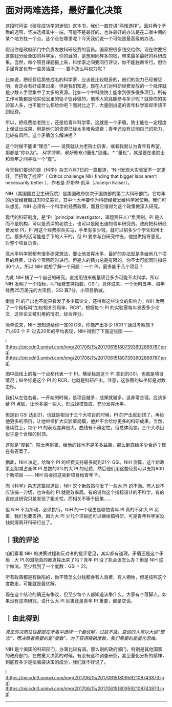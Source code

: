 # 面对两难选择，最好量化决策

这段时间讲《破除成功学的迷信》这本书，我们一直在讲“两难选择”。面对两个矛盾的选项，坚决选择其中一端，可能不是最好的，也许最好的办法是在二者中间的某个地方找一个点。这个点在哪里呢？今天我们说一个可能是最高级的办法。

假设你是政府部门中负责发放科研经费的官员。国家把很多钱交给你，现在你要把这些钱分给全国的科学家。你的目的，是想用同样多的钱，带来最多最好的科研成果。当然，每个项目课题报上来，科学家之间要同行评议，你不能独断专行。但你手里肯定也有一些灵活度 —— 要不怎么叫权力呢？

比如说，把经费给那些成名的科学家，应该是比较稳妥的，他们的能力已经被证明，肯定会有好成果出来。但是我们知道，现在人们对科研经费发放的一个批评就是少数人手里集中了太多的资源。比如一个中科院院士能拿到很多很多项目，所有工作可能都是他实验室里的徒子徒孙做的，他本人究竟能参与多少呢？就算你的实验室人多，也不能什么都给你吧？而对比之下，大量刚出道的青年科学家却申请不到经费。

所以，把经费给老院士，还是给青年科学家，这就是一个矛盾。院士能在一定程度上保证出成果，但是他们的资源已经太多难免浪费；青年还没有证明自己的能力，比较有风险。这个矛盾怎么解决呢？

这个时候不能讲“理念” —— 说我就认为老院士厉害，或者我就认为青年有希望，那都是“你以为”。 *科学决策，最好能有点*量化*思维。 * “量化”，就是要在老院士和青年之间寻找一个“度”。

今天我们要说的是《科学》杂志六月7日的一篇报道，“NIH发现大实验室不一定更好，但招致了批评”（ Critics challenge NIH finding that bigger labs aren’t necessarily better ），作者是 乔斯林·凯泽（Jocelyn Kaiser）。

NIH（美国国立卫生研究院）是美国政府仅次于国防部的第二大科研部门，它每年的运营经费超过300亿美元，其中一大半要作为科研经费发给科学家使用。我们可以想见，NIH 必须有一个科学的经费政策，而且它值得为这个政策做深入研究。

现代的科研制度，是“PI（principal investigator，课题责任人）”负责制。PI 是人而不是机构，可以是资深的老院士，也可以是刚出道的青年研究员。政府把科研经费发给 PI，PI 用这个经费招兵买马，手里有多少钱，就可以招多少个学生和博士后。最多的活可能是手下的人干的，但 PI 要参与到研究中去，他提供指导意见，对整个项目负责。

高水平科学家都有很多研究想法，要让他发挥水平，最好的办法就是多给他几个项目的经费，让各个项目同时进行。但是人的精力总是有限的，你不太可能同时指导30个人。所以 NIH 就想了解一个问题：一个 PI，最多能干几个项目？

为此 NIH 搞了一个自己的研究。直接用钱来衡量项目多少可能不太科学，所以 NIH 发明了一个指标，叫“经费支持指数，GSI”。具体说来，一个历时五年、每年经费25万美元的大项目，GSI 算7分，小项目酌减。

衡量 PI 的产出也不能只看发了多少篇论文，还得看这些论文的影响力。NIH 发明了一个指标叫“加权相关引用率，RCR”，根据每个 PI 的实验室每年发表多少论文，这些论文被引用的情况，综合评分。

简单说来，NIH 想知道给你一定的 GSI，你能产出多少 RCR？通过考察旗下 71,493 个 PI 过去20年的平均表现，NIH 得到了下面这张图 —— 

![https://piccdn3.umiwi.com/img/201706/15/201706151807393602869767.png](https://piccdn3.umiwi.com/img/201706/15/201706151807393602869767.png)

图中曲线上的每一个点都代表一个 PI。横坐标是这个 PI 拿到的GSI，也就是项目情况；纵坐标是这个 PI 的 RCR，也就是科研产出。注意，这张图的纵坐标是对数坐标。

我们从左往右看，一开始的时候，是项目越多，成果就越多。这非常合理，应该多给 PI 点钱，让他多招一些人，形成规模效应，充分发挥水平。

但是到 GSI 达到21，也就是相当于三个大项目的时候，PI 的产出就到顶了。再给他更多的项目，让他继续扩大实验室规模，他并不会给你更多的科研成果。当然，继续往上，每个 PI 的表现差异很大，曲线有不确定性，但总体而言，三个大项目似乎是个合理的封顶。

这就是“度数”。院士再厉害，给他的钱也不是多多益善，那么到底给多少合适？现在有答案了。

据此，NIH 决定，给每个 PI 的经费支持最多就到21个 GSI。NIH 测算，这个新政策会削减占全体 PI 总数的3%的大 PI 的经费，然后他们用这些经费可以支持900个新项目 —— NIH 将会把这些新项目给青年 PI。

而《科学》杂志这篇报道说，NIH 这个新政策引发了一些大 PI 的不满。有人说不应该搞一刀切，也许有的 PI 就是效率高。有的说你这个指标设计的不科学。有的说你这研究只是发现了相关性，而相关不等于因果……

但 NIH 不为所动，必须执行。NIH 的一个理由是哪怕青年 PI 真的不如大 PI 厉害，我们也要支持，因为大 PI 少几个项目还可以继续搞科研，可是青年科学家没钱就得离开科研行业了。 

## 丨我的评论

咱们看看 NIH 的决策过程和反对者的批评意见，其实都有道理。矛盾还是这个矛盾：大 PI 的潜能真的都发挥出来了吗？青年 PI 没了机会该怎么办？但是 NIH 这个做法，至少找到了一个度数：GSI = 21。

所有政策都是有缺陷的，你不管怎么分钱都会有人浪费、有人牺牲，但是按照这个度数走，可能就是最优解。

现在这个结论的确还有争议，但至少每个人都知道该争什么，大家有个落脚点。如果没有这项研究，说什么大 PI 厉害还是青年 PI 重要，都是空谈。 

## 丨由此得到

 *真正的决策往往都是在矛盾中选择一个最优解，过犹不及。空谈的人可以大谈“理念”，而决策者需要的是“度数”。为了获得精确度数，我们需要的是量化思维。*

NIH 是个美国的科研部门，办事比较有谱。那么别的政府部门，特别是其他国家的政府部门，在做重大决策的时候，有没有这种调查研究，甚至量化分析的精神，到底有多少是拍脑袋决策的成分，我们就不好说了。 

![https://piccdn3.umiwi.com/img/201706/15/201706151809592108743873.jpg](https://piccdn3.umiwi.com/img/201706/15/201706151809592108743873.jpg)

---
